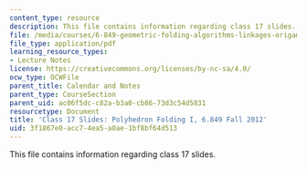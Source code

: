 ```yaml
---
content_type: resource
description: This file contains information regarding class 17 slides.
file: /media/courses/6-849-geometric-folding-algorithms-linkages-origami-polyhedra-fall-2012/3f1867e0acc74ea5a0ae1bf8bf64d513_MIT6_849F12_slidesC17.pdf
file_type: application/pdf
learning_resource_types:
- Lecture Notes
license: https://creativecommons.org/licenses/by-nc-sa/4.0/
ocw_type: OCWFile
parent_title: Calendar and Notes
parent_type: CourseSection
parent_uid: ac06f5dc-c82a-b3a0-cb86-73d3c54d5831
resourcetype: Document
title: 'Class 17 Slides: Polyhedron Folding I, 6.849 Fall 2012'
uid: 3f1867e0-acc7-4ea5-a0ae-1bf8bf64d513
---
```

This file contains information regarding class 17 slides.